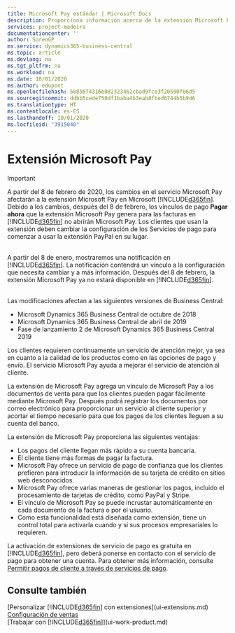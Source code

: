 ```yaml
---
title: Microsoft Pay estándar | Microsoft Docs
description: Proporciona información acerca de la extensión Microsoft Pay
services: project-madeira
documentationcenter: ''
author: SorenGP
ms.service: dynamics365-business-central
ms.topic: article
ms.devlang: na
ms.tgt_pltfrm: na
ms.workload: na
ms.date: 10/01/2020
ms.author: edupont
ms.openlocfilehash: 5885674316e082323462cbad9fce3f20590f06d5
ms.sourcegitcommit: ddbb5cede750df1baba4b3eab8fbed6744b5b9d6
ms.translationtype: HT
ms.contentlocale: es-ES
ms.lasthandoff: 10/01/2020
ms.locfileid: "3915040"
---
```

# <a name="the-microsoft-pay-extension"></a>Extensión Microsoft Pay

> [!IMPORTANT]
> A partir del 8 de febrero de 2020, los cambios en el servicio Microsoft Pay afectarán a la extensión Microsoft Pay en Microsoft [!INCLUDE[d365fin](includes/d365fin_long_md.md)]. Debido a los cambios, después del 8 de febrero, los vínculos de pago **Pagar ahora** que la extensión Microsoft Pay genera para las facturas en [!INCLUDE[d365fin](includes/d365fin_md.md)] no abrirán Microsoft Pay. Los clientes que usan la extensión deben cambiar la configuración de los Servicios de pago para comenzar a usar la extensión PayPal en su lugar.<br /></br>
>
> A partir del 8 de enero, mostraremos una notificación en [!INCLUDE[d365fin](includes/d365fin_md.md)]. La notificación contendrá un vínculo a la configuración que necesita cambiar y a más información. Después del 8 de febrero, la extensión Microsoft Pay ya no estará disponible en [!INCLUDE[d365fin](includes/d365fin_md.md)].<br /></br>
>
> Las modificaciones afectan a las siguientes versiones de Business Central:
> - Microsoft Dynamics 365 Business Central de octubre de 2018
> - Microsoft Dynamics 365 Business Central de abril de 2019
> - Fase de lanzamiento 2 de Microsoft Dynamics 365 Business Central 2019

Los clientes requieren continuamente un servicio de atención mejor, ya sea en cuanto a la calidad de los productos como en las opciones de pago y envío. El servicio Microsoft Pay ayuda a mejorar el servicio de atención al cliente.

La extensión de Microsoft Pay agrega un vínculo de Microsoft Pay a los documentos de venta para que los clientes pueden pagar fácilmente mediante Microsoft Pay. Después podrá registrar los documentos por correo electrónico para proporcionar un servicio al cliente superior y acortar el tiempo necesario para que los pagos de los clientes lleguen a su cuenta del banco.

La extensión de Microsoft Pay proporciona las siguientes ventajas:
- Los pagos del cliente llegan más rápido a su cuenta bancaria.
- El cliente tiene más formas de pagar la factura.
- Microsoft Pay ofrece un servicio de pago de confianza que los clientes prefieren para introducir la información de su tarjeta de crédito en sitios web desconocidos.
- Microsoft Pay ofrece varias maneras de gestionar los pagos, incluido el procesamiento de tarjetas de crédito, como PayPal y Stripe.
- El vínculo de Microsoft Pay se puede incrustar automáticamente en cada documento de la factura o por el usuario.
- Como esta funcionalidad está diseñada como extensión, tiene un control total para activarla cuando y si sus procesos empresariales lo requieren.

La activación de extensiones de servicio de pago es gratuita en [!INCLUDE[d365fin](includes/d365fin_md.md)], pero deberá ponerse en contacto con el servicio de pago para obtener una cuenta. Para obtener más información, consulte [Permitir pagos de cliente a través de servicios de pago](sales-how-enable-payment-service-extensions.md).

## <a name="see-also"></a>Consulte también
[Personalizar [!INCLUDE[d365fin](includes/d365fin_md.md)] con extensiones](ui-extensions.md)  
[Configuración de ventas](sales-setup-sales.md)  
[Trabajar con [!INCLUDE[d365fin](includes/d365fin_md.md)]](ui-work-product.md)
